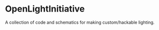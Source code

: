 OpenLightInitiative
===================

A collection of code and schematics for making custom/hackable lighting. 
